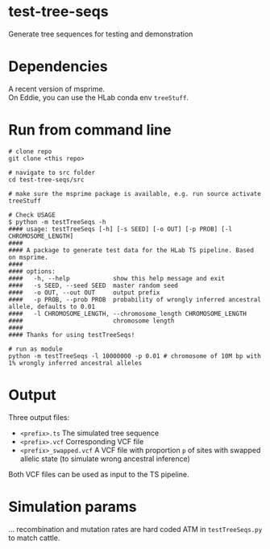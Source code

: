 # test-tree-seqs
Generate tree sequences for testing and demonstration

# Dependencies
A recent version of msprime.  
On Eddie, you can use the HLab conda env `treeStuff`.

# Run from command line
```
# clone repo
git clone <this repo>

# navigate to src folder
cd test-tree-seqs/src

# make sure the msprime package is available, e.g. run source activate treeStuff

# Check USAGE
$ python -m testTreeSeqs -h
#### usage: testTreeSeqs [-h] [-s SEED] [-o OUT] [-p PROB] [-l CHROMOSOME_LENGTH]
#### 
#### A package to generate test data for the HLab TS pipeline. Based on msprime.
#### 
#### options:
####   -h, --help            show this help message and exit
####   -s SEED, --seed SEED  master random seed
####   -o OUT, --out OUT     output prefix
####   -p PROB, --prob PROB  probability of wrongly inferred ancestral allele, defaults to 0.01
####   -l CHROMOSOME_LENGTH, --chromosome_length CHROMOSOME_LENGTH
####                         chromosome length
#### 
#### Thanks for using testTreeSeqs!

# run as module
python -m testTreeSeqs -l 10000000 -p 0.01 # chromosome of 10M bp with 1% wrongly inferred ancestral alleles
```

# Output
Three output files:
* `<prefix>.ts` The simulated tree sequence
* `<prefix>.vcf` Corresponding VCF file
* `<prefix>_swapped.vcf`  A VCF file with proportion `p` of sites with swapped allelic state (to simulate wrong ancestral inference)  

Both VCF files can be used as input to the TS pipeline.

# Simulation params
... recombination and mutation rates are hard coded ATM in `testTreeSeqs.py` to match cattle.